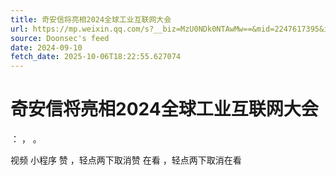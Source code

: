```yaml
---
title: 奇安信将亮相2024全球工业互联网大会
url: https://mp.weixin.qq.com/s?__biz=MzU0NDk0NTAwMw==&mid=2247617395&idx=4&sn=b4e938c83dac711ad90dbbe3e145746e
source: Doonsec's feed
date: 2024-09-10
fetch_date: 2025-10-06T18:22:55.627074
---
```


# 奇安信将亮相2024全球工业互联网大会

：
，
。

视频
小程序
赞
，轻点两下取消赞
在看
，轻点两下取消在看